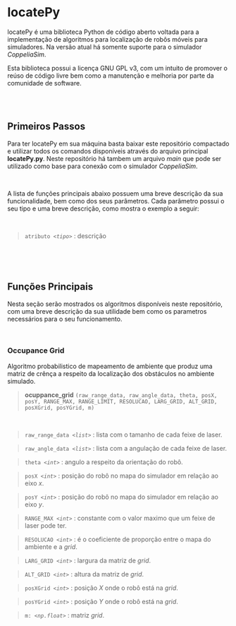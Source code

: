 # locatePy

locatePy é uma biblioteca Python de código aberto voltada para a implementação de algoritmos para localização de robôs móveis para simuladores. Na versão atual há somente suporte para o simulador *CoppeliaSim*.

Esta biblioteca possui a licença GNU GPL v3, com um intuito de promover o reúso de código livre bem como a manutenção e melhoria
por parte da comunidade de software.

<br>

<br>

## Primeiros Passos

Para ter locatePy em sua máquina basta baixar este repositório compactado e utilizar todos os comandos disponíveis através do arquivo principal **locatePy.py**. Neste repositório há tambem um arquivo *main* que pode ser utilizado como base para conexão com
o simulador *CoppeliaSim*.

<br>

A lista de funções principais abaixo possuem uma breve descrição da sua funcionalidade, bem como dos seus parâmetros. Cada parâmetro possui o seu tipo e uma breve descrição, como mostra o exemplo a seguir:

<br>

> `atributo `*`<tipo>`* : descrição

<br>

<br>

<br>

## Funções Principais

Nesta seção serão mostrados os algoritmos disponíveis neste repositório, com uma breve descrição da sua 
utilidade bem como os parametros necessários para o seu funcionamento.

<br>

### Occupance Grid

Algoritmo probabilistico de mapeamento de ambiente que produz uma matriz de crênça a respeito da localização dos obstáculos no ambiente simulado.

> **ocuppance_grid** `(raw_range_data, raw_angle_data, theta, posX, posY, RANGE_MAX, RANGE_LIMIT, RESOLUCAO, LARG_GRID, ALT_GRID, posXGrid, posYGrid, m)`

<br>

> `raw_range_data `*`<list>`* : lista com o tamanho de cada feixe de laser.

> `raw_angle_data `*`<list>`* : lista com a angulação de cada feixe de laser.

> `theta `*`<int>`* : angulo a respeito da orientação do robô.

> `posX `*`<int>`* : posição do robô no mapa do simulador em relação ao eixo *x*.

> `posY `*`<int>`* : posição do robô no mapa do simulador em relação ao eixo *y*.

> `RANGE_MAX `*`<int>`* : constante com o valor maximo que um feixe de laser pode ter.

> `RESOLUCAO `*`<int>`* : é o coeficiente de proporção entre o mapa do ambiente e a *grid*.

> `LARG_GRID `*`<int>`* : largura da matriz de *grid*.

> `ALT_GRID `*`<int>`* : altura da matriz de *grid*.

> `posXGrid `*`<int>`* : posição *X* onde o robô está na *grid*.

> `posYGrid `*`<int>`* : posição *Y* onde o robô está na *grid*.

> `m: `*`<np.float>`* : matriz *grid*.

<br>